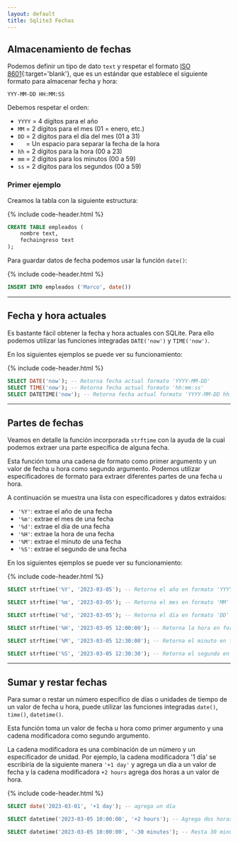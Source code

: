 ```yaml
---
layout: default
title: Sqlite3 Fechas
---
```


## Almacenamiento de fechas

Podemos definir un tipo de dato `text` y respetar el formato [ISO 8601](https://www.w3.org/TR/NOTE-datetime){:target='blank'}, que es un estándar que establece el siguiente formato para almacenar fecha y hora:

```
YYY-MM-DD HH:MM:SS
```

Debemos respetar el orden:

- `YYYY` = 4 dígitos para el año
- `MM` = 2 dígitos para el mes (01 = enero, etc.)
- `DD` = 2 dígitos para el día del mes (01 a 31)
- `  ` = Un espacio para separar la fecha de la hora
- `hh` = 2 dígitos para la hora (00 a 23)
- `mm` = 2 dígitos para los minutos (00 a 59)
- `ss` = 2 dígitos para los segundos (00 a 59)

### Primer ejemplo

Creamos la tabla con la siguiente estructura:

{% include code-header.html %}
```sql
CREATE TABLE empleados (
	nombre text,
	fechaingreso text
);
```

Para guardar datos de fecha podemos usar la función `date()`:

{% include code-header.html %}
```sql
INSERT INTO empleados ('Marco', date())
```

---

## Fecha y hora actuales

Es bastante fácil obtener la fecha y hora actuales con SQLite. Para ello podemos utilizar las funciones integradas `DATE('now')` y `TIME('now')`.

En los siguientes ejemplos se puede ver su funcionamiento:

{% include code-header.html %}
```sql
SELECT DATE('now'); -- Retorna fecha actual formato 'YYYY-MM-DD'
SELECT TIME('now'); -- Retorna fecha actual formato 'hh:mm:ss'
SELECT DATETIME('now'); -- Retorna fecha actual formato 'YYYY-MM-DD hh:mm:ss'
```

---

## Partes de fechas

Veamos en detalle la función incorporada `strftime` con la ayuda de la cual podemos extraer una parte específica de alguna fecha.

Esta función toma una cadena de formato como primer argumento y un valor de fecha u hora como segundo argumento. Podemos utilizar especificadores de formato para extraer diferentes partes de una fecha u hora.

A continuación se muestra una lista con especificadores y datos extraídos:

- `'%Y'`: extrae el año de una fecha
- `'%m'`: extrae el mes de una fecha
- `'%d'`: extrae el día de una fecha
- `'%H'`: extrae la hora de una fecha
- `'%M'`: extrae el minuto de una fecha
- `'%S'`: extrae el segundo de una fecha

En los siguientes ejemplos se puede ver su funcionamiento:

{% include code-header.html %}
```sql
SELECT strftime('%Y', '2023-03-05'); -- Retorna el año en formato 'YYYY'

SELECT strftime('%m', '2023-03-05'); -- Retorna el mes en formato 'MM'

SELECT strftime('%d', '2023-03-05'); -- Retorna el día en formato 'DD'

SELECT strftime('%H', '2023-03-05 12:00:00'); -- Retorna la hora en formato 'hh'

SELECT strftime('%M', '2023-03-05 12:30:00'); -- Retorna el minuto en formato 'mm'

SELECT strftime('%S', '2023-03-05 12:30:30'); -- Retorna el segundo en formato 'ss'
```

---

## Sumar y restar fechas

Para sumar o restar un número específico de días o unidades de tiempo de un valor de fecha u hora, puede utilizar las funciones integradas `date()`, `time()`, `datetime()`.

Esta función toma un valor de fecha u hora como primer argumento y una cadena modificadora como segundo argumento.

La cadena modificadora es una combinación de un número y un especificador de unidad. Por ejemplo, la cadena modificadora '1 día' se escribiría de la siguiente manera `'+1 day'` y agrega un día a un valor de fecha y la cadena modificadora `+2 hours` agrega dos horas a un valor de hora.

{% include code-header.html %}
```sql
SELECT date('2023-03-01', '+1 day'); -- agrega un día

SELECT datetime('2023-03-05 10:00:00', '+2 hours'); -- Agrega dos horas

SELECT datetime('2023-03-05 10:00:00', '-30 minutes'); -- Resta 30 minutos
```
